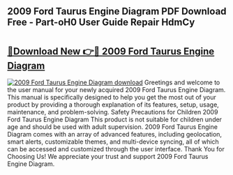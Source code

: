 ## 2009 Ford Taurus Engine Diagram PDF Download Free - Part-oH0 User Guide Repair HdmCy

# <h2><a href="http://dfukxcu.blite.top/?on=2009+Ford+Taurus+Engine+Diagram">🔗Download New 👉🔴 2009 Ford Taurus Engine Diagram</a></h2>

[![2009 Ford Taurus Engine Diagram download](https://i.imgur.com/lujVjoI.png)](http://dfukxcu.blite.top/?on=2009+Ford+Taurus+Engine+Diagram)
Greetings and welcome to the user manual for your newly acquired 2009 Ford Taurus Engine Diagram. This manual is specifically designed to help you get the most out of your product by providing a thorough explanation of its features, setup, usage, maintenance, and problem-solving. Safety Precautions for Children 2009 Ford Taurus Engine Diagram This product is not suitable for children under age and should be used with adult supervision. 2009 Ford Taurus Engine Diagram comes with an array of advanced features, including geolocation, smart alerts, customizable themes, and multi-device syncing, all of which can be accessed and customized through the user interface. Thank You for Choosing Us! We appreciate your trust and support 2009 Ford Taurus Engine Diagram.
